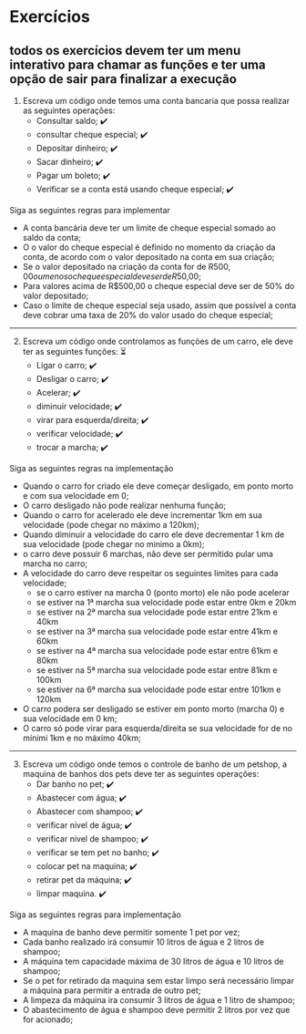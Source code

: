 # Exercícios

## todos os exercícios devem ter um menu interativo para chamar as funções e ter uma opção de sair para finalizar a execução

1. Escreva um código onde temos uma conta bancaria que possa realizar as seguintes operações:
    - Consultar saldo; ✔️
    - consultar cheque especial; ✔️
    - Depositar dinheiro; ✔️
    - Sacar dinheiro; ✔️
    - Pagar um boleto; ✔️
    - Verificar se a conta está usando cheque especial; ✔️

Siga as seguintes regras para implementar
   - A conta bancária deve ter um limite de cheque especial somado ao saldo da conta;
   - O o valor do cheque especial é definido no momento da criação da conta, de acordo com o valor depositado na conta em sua criação;
   - Se o valor depositado na criação da conta for de R$500,00 ou menos o cheque especial deve ser de R$50,00;
   - Para valores acima de R$500,00 o cheque especial deve ser de 50% do valor depositado;
   - Caso o limite de cheque especial seja usado, assim que possível a conta deve cobrar uma taxa de 20% do valor usado do cheque especial;

--------

2. Escreva um código onde controlamos as funções de um carro, ele deve ter as seguintes funções: ⏳
   - Ligar o carro; ✔️
   - Desligar o carro; ✔️
   - Acelerar; ✔️
   - diminuir velocidade; ✔️
   - virar para esquerda/direita; ✔️
   - verificar velocidade; ✔️
   - trocar a marcha; ✔️

Siga as seguintes regras na implementação
  - Quando o carro for criado ele deve começar desligado, em ponto morto e com sua velocidade em 0;
  - O carro desligado não pode realizar nenhuma função;
  - Quando o carro for acelerado ele deve incrementar 1km em sua velocidade (pode chegar no máximo a 120km);
  - Quando diminuir a velocidade do carro ele deve decrementar 1 km de sua velocidade (pode chegar no minimo a 0km);
  - o carro deve possuir 6 marchas, não deve ser permitido pular uma marcha no carro;
  - A velocidade do carro deve respeitar os seguintes limites para cada velocidade;
     - se o carro estiver na marcha 0 (ponto morto) ele não pode acelerar
     - se estiver na 1ª marcha sua velocidade pode estar entre 0km e 20km
     - se estiver na 2ª marcha sua velocidade pode estar entre 21km e 40km
     - se estiver na 3ª marcha sua velocidade pode estar entre 41km e 60km
     - se estiver na 4ª marcha sua velocidade pode estar entre 61km e 80km
     - se estiver na 5ª marcha sua velocidade pode estar entre 81km e 100km
     - se estiver na 6ª marcha sua velocidade pode estar entre 101km e 120km
   - O carro podera ser desligado se estiver em ponto morto (marcha 0) e sua velocidade em 0 km;
   - O carro só pode virar para esquerda/direita se sua velocidade for de no mínimi 1km e no máximo 40km;

-------------

3. Escreva um código onde temos o controle de banho de um petshop, a maquina de banhos dos pets deve ter as seguintes operações:
   - Dar banho no pet; ✔️
   - Abastecer com água; ✔️
   - Abastecer com shampoo; ✔️
   - verificar nivel de água; ✔️
   - verificar nivel de shampoo; ✔️
   - verificar se tem pet no banho; ✔️
   - colocar pet na maquina; ✔️
   - retirar pet da máquina; ✔️
   - limpar maquina. ✔️

Siga as seguintes regras para implementação

   - A maquina de banho deve permitir somente 1 pet por vez;
   - Cada banho realizado irá consumir 10 litros de água e 2 litros de shampoo;
   - A máquina tem capacidade máxima de 30 litros de água e 10 litros de shampoo;
   - Se o pet for retirado da maquina sem estar limpo será necessário limpar a máquina para permitir a entrada de outro pet;
   - A limpeza da máquina ira consumir 3 litros de água e 1 litro de shampoo;
   - O abastecimento de água e shampoo deve permitir 2 litros por vez que for acionado;